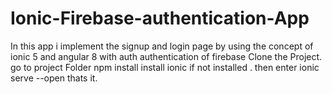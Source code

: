 # Ionic-Firebase-authentication-App
In this app i implement the signup and login page by using the concept of ionic 5 and angular 8 with auth authentication of  firebase
Clone the Project.
go to project Folder
npm install
install ionic if not installed .
then enter ionic serve --open
thats it.
